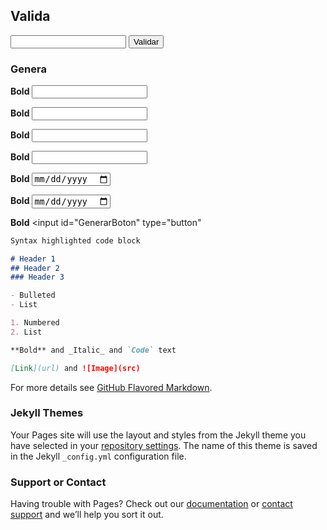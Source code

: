 <script src="https://bundle.run/curp"></script>
## Valida

<input id="validarCurp" type="text"></input>
<input id="validarBoton" type="button" value="Validar" ></input>

### Genera
**Bold**
<input id="nombre" type="text"></input>

**Bold**
<input id="apellidoMaterno" type="text"></input>

**Bold**
<input id="apellidoPaterno" type="text"></input>

**Bold**
<input id="estado" type="text"></input>

**Bold**
<input id="fechaNacimiento" type="date"></input>

**Bold**
<input id="sexo" type="date"></input>

**Bold**
<input id="GenerarBoton" type="button"

```markdown
Syntax highlighted code block

# Header 1
## Header 2
### Header 3

- Bulleted
- List

1. Numbered
2. List

**Bold** and _Italic_ and `Code` text

[Link](url) and ![Image](src)
```

For more details see [GitHub Flavored Markdown](https://guides.github.com/features/mastering-markdown/).

### Jekyll Themes

Your Pages site will use the layout and styles from the Jekyll theme you have selected in your [repository settings](https://github.com/ripper2hl/curp/settings/pages). The name of this theme is saved in the Jekyll `_config.yml` configuration file.

### Support or Contact

Having trouble with Pages? Check out our [documentation](https://docs.github.com/categories/github-pages-basics/) or [contact support](https://support.github.com/contact) and we’ll help you sort it out.
